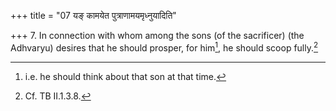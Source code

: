 +++
title = "07 यङ् कामयेत पुत्राणामयमृध्नुयादिति"

+++
7. In connection with whom among the sons (of the sacrificer) (the Adhvaryu) desires that he should prosper, for him[^1], he should scoop fully.[^2]   


[^1]: i.e. he should think about that son at that time.  

[^2]: Cf. TB II.1.3.8.  

